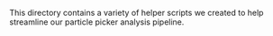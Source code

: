 This directory contains a variety of helper scripts we created to help streamline our particle picker analysis pipeline.
